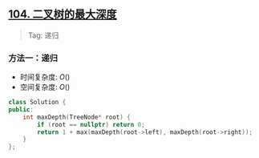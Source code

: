 ## [104. 二叉树的最大深度](https://leetcode.cn/problems/maximum-depth-of-binary-tree/description)

> Tag: 递归

### 方法一：递归
* 时间复杂度: ${O()}$
* 空间复杂度: ${O()}$
```cpp
class Solution {
public:
    int maxDepth(TreeNode* root) {
        if (root == nullptr) return 0;
        return 1 + max(maxDepth(root->left), maxDepth(root->right));
    }
};
```